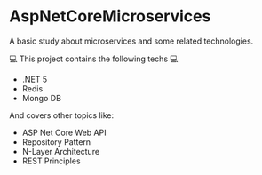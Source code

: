 # AspNetCoreMicroservices

A basic study about microservices and some related technologies. 

💻 This project contains the following techs 💻 
* .NET 5
* Redis
* Mongo DB

And covers other topics like: 
* ASP Net Core Web API
* Repository Pattern
* N-Layer Architecture
* REST Principles
